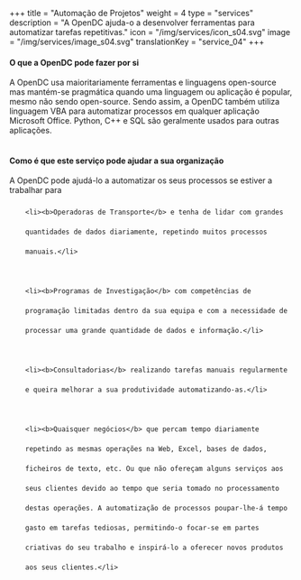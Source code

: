 +++
title = "Automação de Projetos"
weight = 4
type = "services"
description = "A OpenDC ajuda-o a desenvolver ferramentas para automatizar tarefas repetitivas."
icon = "/img/services/icon_s04.svg"
image = "/img/services/image_s04.svg"
translationKey = "service_04"
+++

#### O que a OpenDC pode fazer por si
A OpenDC usa maioritariamente ferramentas e linguagens open-source mas mantém-se pragmática quando uma linguagem ou aplicação é popular, mesmo não sendo open-source. Sendo assim, a OpenDC também utiliza linguagem VBA para automatizar processos em qualquer aplicação Microsoft Office. Python, C++ e SQL são geralmente usados para outras aplicações.
<br></br>

#### Como é que este serviço pode ajudar a sua organização
A OpenDC pode ajudá-lo a automatizar os seus processos se estiver a trabalhar para 

<ul style="list-style-type:disc; padding-left:2em; line-height:250%;">

	<li><b>Operadoras de Transporte</b> e tenha de lidar com grandes quantidades de dados diariamente, repetindo muitos processos manuais.</li>
	
	<li><b>Programas de Investigação</b> com competências de programação limitadas dentro da sua equipa e com a necessidade de processar uma grande quantidade de dados e informação.</li>
	
	<li><b>Consultadorias</b> realizando tarefas manuais regularmente e queira melhorar a sua produtividade automatizando-as.</li>
	
	<li><b>Quaisquer negócios</b> que percam tempo diariamente repetindo as mesmas operações na Web, Excel, bases de dados, ficheiros de texto, etc. Ou que não ofereçam alguns serviços aos seus clientes devido ao tempo que seria tomado no processamento destas operações. A automatização de processos poupar-lhe-á tempo gasto em tarefas tediosas, permitindo-o focar-se em partes criativas do seu trabalho e inspirá-lo a oferecer novos produtos aos seus clientes.</li>
	
</ul>

